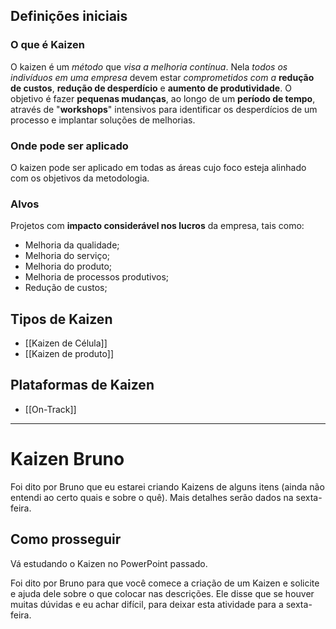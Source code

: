 ## Definições iniciais
### O que é Kaizen
O kaizen é um *método* que *visa a melhoria contínua*. Nela *todos os indivíduos em uma empresa* devem estar *comprometidos com a* **redução de custos**, **redução de desperdício** e **aumento de produtividade**. 
O objetivo é fazer **pequenas mudanças**, ao longo de um **período de tempo**, através de "**workshops**" intensivos para identificar os desperdícios de um processo e implantar soluções de melhorias.

### Onde pode ser aplicado
O kaizen pode ser aplicado em todas as áreas cujo foco esteja alinhado com os objetivos da metodologia.

### Alvos
Projetos com **impacto considerável nos lucros** da empresa, tais como:
- Melhoria da qualidade;
- Melhoria do serviço;
- Melhoria do produto;
- Melhoria de processos produtivos;
- Redução de custos;

## Tipos de Kaizen
- [[Kaizen de Célula]]
- [[Kaizen de produto]]

## Plataformas de Kaizen
- [[On-Track]] 

---
# Kaizen Bruno
Foi dito por Bruno que eu estarei criando Kaizens de alguns itens (ainda não entendi ao certo quais e sobre o quê). Mais detalhes serão dados na sexta-feira.

## Como prosseguir
Vá estudando o Kaizen no PowerPoint passado.

Foi dito por Bruno para que você comece a criação de um Kaizen e solicite e ajuda dele sobre o que colocar nas descrições. Ele disse que se houver muitas dúvidas e eu achar difícil, para deixar esta atividade para a sexta-feira.